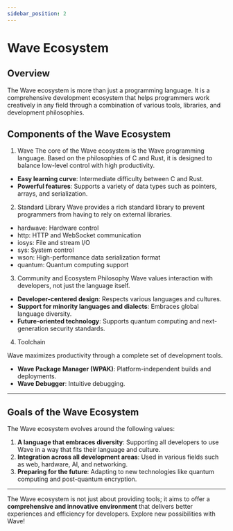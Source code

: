 ```yaml
---
sidebar_position: 2
---
```


# Wave Ecosystem

## Overview

The Wave ecosystem is more than just a programming language.
It is a comprehensive development ecosystem that helps programmers work creatively in any field through a combination of various tools, libraries, and development philosophies.

## Components of the Wave Ecosystem
1. Wave
The core of the Wave ecosystem is the Wave programming language.
Based on the philosophies of C and Rust, it is designed to balance low-level control with high productivity.

* **Easy learning curve**: Intermediate difficulty between C and Rust.
* **Powerful features**:  Supports a variety of data types such as pointers, arrays, and serialization.

2. Standard Library
Wave provides a rich standard library to prevent programmers from having to rely on external libraries.

* hardwave: Hardware control
* http: HTTP and WebSocket communication
* iosys: File and stream I/O
* sys: System control
* wson: High-performance data serialization format
* quantum: Quantum computing support

3. Community and Ecosystem Philosophy
Wave values interaction with developers, not just the language itself.

* **Developer-centered design**: Respects various languages and cultures.
* **Support for minority languages and dialects**: Embraces global language diversity.
* **Future-oriented technology**: Supports quantum computing and next-generation security standards.

4. Toolchain

Wave maximizes productivity through a complete set of development tools.

* **Wave Package Manager (WPAK)**: Platform-independent builds and deployments.
* **Wave Debugger**: Intuitive debugging.


---

## Goals of the Wave Ecosystem

The Wave ecosystem evolves around the following values:

1. **A language that embraces diversity**: Supporting all developers to use Wave in a way that fits their language and culture.
2. **Integration across all development areas**: Used in various fields such as web, hardware, AI, and networking.
3. **Preparing for the future**: Adapting to new technologies like quantum computing and post-quantum encryption.

---

The Wave ecosystem is not just about providing tools; it aims to offer a **comprehensive and innovative environment** that delivers better experiences and efficiency for developers.
Explore new possibilities with Wave!